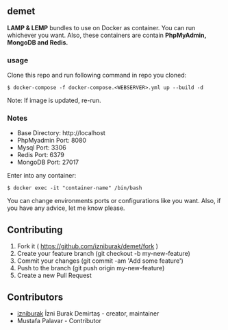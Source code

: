 ## demet

**LAMP & LEMP** bundles to use on Docker as container. You can run whichever you want. Also, these containers are contain **PhpMyAdmin, MongoDB and Redis.**

### usage
Clone this repo and run following command in repo you cloned:

```
$ docker-compose -f docker-compose.<WEBSERVER>.yml up --build -d
```
Note: If image is updated, re-run.

### Notes
- Base Directory: http://localhost
- PhpMyadmin Port: 8080
- Mysql Port: 3306
- Redis Port: 6379
- MongoDB Port: 27017

Enter into any container: 
```
$ docker exec -it "container-name" /bin/bash
```

You can change environments ports or configurations like you want. Also, if you have any advice, let me know please.

## Contributing

1. Fork it ( https://github.com/izniburak/demet/fork )
2. Create your feature branch (git checkout -b my-new-feature)
3. Commit your changes (git commit -am 'Add some feature')
4. Push to the branch (git push origin my-new-feature)
5. Create a new Pull Request

## Contributors

- [izniburak](https://github.com/izniburak) İzni Burak Demirtaş - creator, maintainer
- Mustafa Palavar - Contributor
